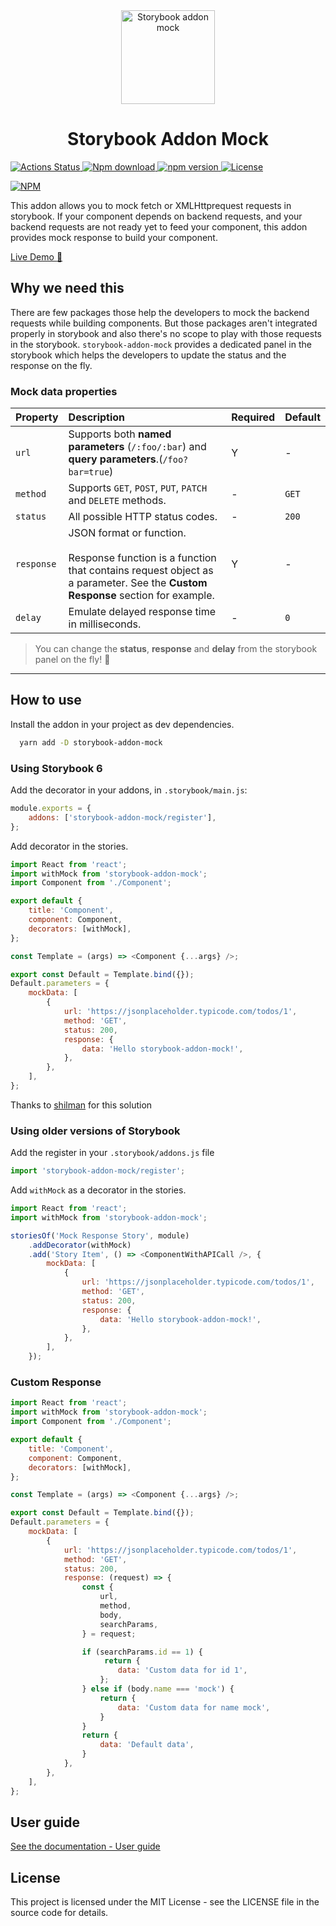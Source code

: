<div align="center">
        <img src="https://raw.githubusercontent.com/nutboltu/storybook-addon-mock/master/assets/logo.svg" alt="Storybook addon mock" height="150" />
        <h1>Storybook Addon Mock</h1>
</div>

<p>
    <a href="https://github.com/nutboltu/storybook-addon-mock/actions">
        <img src="https://github.com/nutboltu/storybook-addon-mock/workflows/CI/badge.svg" alt="Actions Status" />
    </a>
    <a href="#">
        <img src="https://img.shields.io/npm/dm/storybook-addon-mock.svg" alt="Npm download" />
    </a>
    <a href="https://badge.fury.io/js/storybook-addon-mock">
        <img src="https://badge.fury.io/js/storybook-addon-mock.svg" alt="npm version" />
    </a>
     <a href="https://github.com/nutboltu/storybook-addon-mock/blob/main/LICENSE">
        <img src="https://img.shields.io/github/license/nutboltu/storybook-addon-mock" alt="License" />
    </a>
</p>

[![NPM](https://nodei.co/npm/storybook-addon-mock.png?downloads=true&downloadRank=true&stars=true)](https://nodei.co/npm/storybook-addon-mock/)

This addon allows you to mock fetch or XMLHttprequest requests in storybook. If your component depends on backend requests, and your backend requests are not ready yet to feed your component, this addon provides mock response to build your component.

[Live Demo :rocket:](https://nutboltu.github.io/storybook-addon-mock)

## Why we need this

There are few packages those help the developers to mock the backend requests while building components. But those packages aren't integrated properly in storybook and also there's no scope to play with those requests in the storybook. `storybook-addon-mock` provides a dedicated panel in the storybook which helps the developers to update the status and the response on the fly.

### Mock data properties

| Property   | Description                                                                                 | Required | Default |
| ---------- | :------------------------------------------------------------------------------------------ | :------- | :------ |
| `url`      | Supports both **named parameters** (`/:foo/:bar`) and **query parameters**.(`/foo?bar=true`) | Y        |    -    |
| `method`   | Supports `GET`, `POST`, `PUT`, `PATCH` and `DELETE` methods.                                                   |     -    | `GET`   |
| `status`   | All possible HTTP status codes.                                                              |     -    | `200`   |
| `response` | JSON format or function. <br/> <br/> Response function is a function that contains request object as a parameter. See the **Custom Response** section for example.  | Y        |    -    |
| `delay`    | Emulate delayed response time in milliseconds.                                              |     -    | `0`     |

> You can change the **status**, **response** and **delay** from the storybook panel on the fly! :rocket:

---

## How to use

Install the addon in your project as dev dependencies.

```bash
  yarn add -D storybook-addon-mock
```

### Using Storybook 6

Add the decorator in your addons, in `.storybook/main.js`:

```js
module.exports = {
    addons: ['storybook-addon-mock/register'],
};
```

Add decorator in the stories.

```js
import React from 'react';
import withMock from 'storybook-addon-mock';
import Component from './Component';

export default {
    title: 'Component',
    component: Component,
    decorators: [withMock],
};

const Template = (args) => <Component {...args} />;

export const Default = Template.bind({});
Default.parameters = {
    mockData: [
        {
            url: 'https://jsonplaceholder.typicode.com/todos/1',
            method: 'GET',
            status: 200,
            response: {
                data: 'Hello storybook-addon-mock!',
            },
        },
    ],
};
```

Thanks to [shilman](https://github.com/storybookjs/storybook/issues/14817) for this solution

### Using older versions of Storybook

Add the register in your `.storybook/addons.js` file

```js
import 'storybook-addon-mock/register';
```

Add `withMock` as a decorator in the stories.

```js
import React from 'react';
import withMock from 'storybook-addon-mock';

storiesOf('Mock Response Story', module)
    .addDecorator(withMock)
    .add('Story Item', () => <ComponentWithAPICall />, {
        mockData: [
            {
                url: 'https://jsonplaceholder.typicode.com/todos/1',
                method: 'GET',
                status: 200,
                response: {
                    data: 'Hello storybook-addon-mock!',
                },
            },
        ],
    });
```

### Custom Response

```js
import React from 'react';
import withMock from 'storybook-addon-mock';
import Component from './Component';

export default {
    title: 'Component',
    component: Component,
    decorators: [withMock],
};

const Template = (args) => <Component {...args} />;

export const Default = Template.bind({});
Default.parameters = {
    mockData: [
        {
            url: 'https://jsonplaceholder.typicode.com/todos/1',
            method: 'GET',
            status: 200,
            response: (request) => {
                const {
                    url,
                    method,
                    body,
                    searchParams,
                } = request;

                if (searchParams.id == 1) {
                     return {
                        data: 'Custom data for id 1',
                    };   
                } else if (body.name === 'mock') {
                    return {
                        data: 'Custom data for name mock',
                    }
                }
                return {
                    data: 'Default data',
                }
            },
        },
    ],
};
```

## User guide


[See the documentation - User guide](https://nutboltu.github.io/storybook-addon-mock)

## License

This project is licensed under the MIT License - see the LICENSE file in the source code for details.
